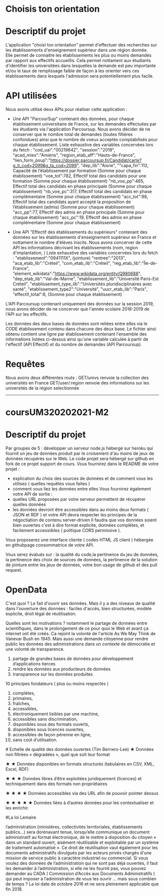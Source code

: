 # Choisis ton orientation

# Descriptif du projet
L'application "choisi ton orientation" permet d'effectuer des recherches sur les établissements d'enseignement supérieur dans une région donnée.  
Elle permet de connaitre les établissements les plus ou moins demandés par rapport aux effectifs accueillis. Cela permet nottament aux étudiants d'identifier les universitées dans lesquelles la demande est peu importante et/ou le taux de remplissage faible de façon à les orienter vers ces établissements dans lesquels l'admission sera potentiellement plus facile.

# API utilisées
Nous avons utilisé deux APIs pour réaliser cette application :

- Une API "ParcourSup" contenant des données, pour chaque établissement universitaire de France, sur les demandes effectuées par les étudiants via l'application Parcoursup. Nous avons décider de ne conserver que le nombre total de demandes (toutes fillières confondues) ainsi que le nombre de voeux acceptés comptabilisés pour chaque établissement.
Liste exhaustive des variables concervées lors du fetch :
"cod_uai":"0021964Z",
"session":"2019",
"acad_mies":"Amiens",
"region_etab_aff":"Hauts-de-France",
"lien_form_psup":"https://dossier.parcoursup.fr/Candidat/carte?g_ti_cod=2099&g_ta_cod=2099",
"dep_lib":"Aisne",
""capa_fin":112, Capacité de l’établissement par formation (Somme pour chaque établissement)
"voe_tot":782, Effectif total des candidats pour une formation (Somme pour chaque établissement)
"nb_voe_pp":465, Effectif total des candidats en phase principale (Somme pour chaque établissement)
"nb_voe_pc":317, Effectif total des candidats en phase complémentaire (Somme pour chaque établissement)
"acc_tot":98, Effectif total des candidats ayant accepté la proposition de l’établissement (admis) (Somme pour chaque établissement)
"acc_pp":77, Effectif des admis en phase principale (Somme pour chaque établissement)
"acc_pc":19, Effectif des admis en phase complémentaire (Somme pour chaque établissement)

- Une API "Effectif des établissements du supérieurs" contenant des données sur les établissements d'enseignement supérieur en France et nottament le nombre d'élèves inscits. Nous avons concerver de cette API les informations décrivant les établissements (nom, region d'implantation, )
Liste exhaustive des variables concervées lors du fetch :
"etablissement":"0941111X", (jointure)
"rentree":"2013",
"aca_etab_lib":"Créteil",
"com_etab_lib":"Créteil",
"reg_etab_lib":"Île-de-France",
"element_wikidata":"https://www.wikidata.org/entity/Q980688",
"dep_etab_lib":"Val-de-Marne",
"etablissement_lib":"Université Paris-Est Créteil",
"etablissement_type_lib":"Universités pluridisciplinaires avec santé",
"etablissement_type2":"Université",
"uucr_etab_lib":"Paris",
"effectif_total":6,  (Somme pour chaque établissement)

L'API Parcoursup contenant uniquement des données sur la session 2019, nous avons décider de ne concerver que l'année scolaire 2018-2019 de l'API sur les effectifs.

Les données des deux bases de données sont reliées entre elles via le CODE établissement contenu dans chacune des deux base. Le fichier ainsi obtenu contient une ligne par établissement contenant l'ensemble des informations listées ci-dessus ainsi qu'une variable calculée à partir de l'effectif (API Effectif) et du nombre de demandes (API Parcoursup). 

# Requêtes
Nous avons deux différentes routs :
GET/univs renvoie la collection des universités en France
GET/user/:region renvoie des informations sur les universités de la région selectionnée

_________________________________________________________

# coursUM320202021-M2

# Descriptif du projet
Par groupes de 5 : développer un serveur node.js hébergé sur heroku qui fournit un jeu de données produit par le croisement d'au moins de jeux de données récupérés sur le Web. Le code projet sera hébergé sur github en fork de ce projet support de cours.
Vous fournirez dans le README de votre projet :
* explication du choix des sources de données et de comment vous les utilisez ( quelles requêtes vous faites )
* comment vous liez les données entre elles
Vous fournirez également votre API de sortie :
* quelles URL proposées par votre serveur permettent de récupérer quelles données
* les données devront être accessibles dans au moins deux formats ( JSON et RDF ) et votre API devra respecter les principes de la négoctiation de contenu server-driven
Il faudra que vos données soient bien ouvertes c'est à dire format explicite, données complètes, et facilement accessiibles ( politique CORS permissive ).


Vous proposerez une interface cliente ( codes HTML JS client ) hébergée en githubpage consommatrice de votre API.

Vous serez évalués sur : la qualité du code,la pertinence du jeu de données, la pertinence des choix de sources de données, la pertinence de la solution de jointure entre les jeux de données, votre bon usage de github et des pull request.


# OpenData

C'est quoi ? Le fait d'ouvrir ses données. Mais il y a des niveaux de qualité dans l'ouverture des données : faciles d'accès, bien structurées, modèle explicite, droit légal de réutilisation.


Quelles sont les motivations ? notamment le partage de données entre scientifiques, dans le prolongement de ce pour quoi le Web et avant ça internet ont été créés. Ca rejoint la volonté de l'article As We May Think de Vanevar Bush en 1945. Mais aussi une demande citoyenne pour rendre public les données des administrations dans un contexte de démocratie et une volonté de transparence.
1. partage de grandes bases de données pour développement d’applications tierces
2. rendre les données aux producteurs de données
3. transparence sur les données produites

10 principes fondateurs ( plus ou moins respectés )
1. complètes,
2. primaires,
3. fraîches,
4. accessibles,
5. électroniquement lisibles par une machine,
6. accessibles sans discrimination,
7. disponibles sous des formats ouverts,
8. disponibles sous licences ouvertes,
9. accessibles de façon pérenne en ligne,
10. sans coût d’utilisation.

# Echelle de qualité des données ouvertes (Tim Berners-Lee)
★ Données non filtrées « dégradées », quel que soit leur format

★ ★ Données disponibles en formats structurés (tabulaires en CSV, XML, Excel, RDF)

★ ★ ★ Données libres d’être exploitées juridiquement (licences) et techniquement dans des formats non propriétaires

★ ★ ★ ★ Données accessibles via des URL afin de pouvoir pointer dessus

★ ★ ★ ★ ★ Données liées à d’autres données pour les contextualiser et les enrichir.

#La loi Lemaire

l’administration (ministères, collectivités territoriales, établissements publics...) sera dorénavant tenue, lorsqu’elle communique un document administratif au format électronique, de le mettre à disposition du citoyen « dans un standard ouvert, aisément réutilisable et exploitable par un système de traitement automatisé ». Ce droit de réutilisation vaut également pour les documents administratifs divulgués par les acteurs privés chargés d'une mission de service public à caractère industriel ou commercial. Si vous voulez des données de l’administration qui ne sont pas déjà ouvertes, il faut les demander à l’administration, si elle ne les fournit pas, vous pouvez demander au CADA  ( Commission d’Accès aux Documents Administratifs ) qui peut imposer à l’administration de vous les ouvrir … mais sous combien de temps ? La loi date de octobre 2016 et ne sera pleinement applicable que fin 2018.


